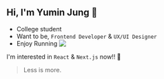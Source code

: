 ## Hi, I'm Yumin Jung 🙂

- College student
- Want to be, `Frontend Developer` & `UX/UI Designer`
- Enjoy Running
  <a style= "vertical-align:top" href="https://www.instagram.com/self_overcoming/">
      <img src="https://img.shields.io/badge/Instagram-5851DB?style=flat-square&logo=Instagram&logoColor=white&link=https://www.instagram.com/self_overcoming/"/>
  </a>

I'm interested in `React` & `Next.js` now!! 🚀

> Less is more.
